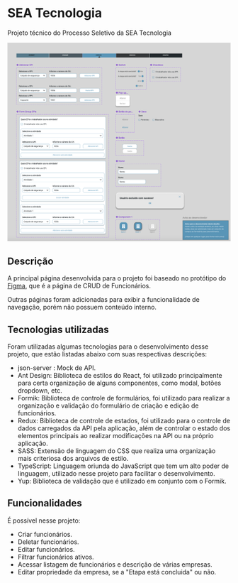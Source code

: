 # SEA Tecnologia

Projeto técnico do Processo Seletivo da SEA Tecnologia

![](./images/main.png)

## Descrição

A principal página desenvolvida para o projeto foi baseado no protótipo do [Figma](https://www.figma.com/file/gGePjuPTHdH7pISofjrzxB/Desafio-React?type=design&node-id=8-8&t=FX1K5qxoaUjWtxu8-0), que é a página de CRUD de Funcionários.

Outras páginas foram adicionadas para exibir a funcionalidade de navegação, porém não possuem conteúdo interno.

## Tecnologias utilizadas

Foram utilizadas algumas tecnologias para o desenvolvimento desse projeto, que estão listadas abaixo com suas respectivas descrições:

- json-server : Mock de API.
- Ant Design: Biblioteca de estilos do React, foi utilizado principalmente para certa organização de alguns componentes, como modal, botões dropdown, etc.
- Formik: Biblioteca de controle de formulários, foi utilizado para realizar a organização e validação do formulário de criação e edição de funcionários.
- Redux: Biblioteca de controle de estados, foi utilizado para o controle de dados carregados da API pela aplicação, além de controlar o estado dos elementos principais ao realizar modificações na API ou na próprio aplicação.
- SASS: Extensão de linguagem do CSS que realiza uma organização mais criteriosa dos arquivos de estilo.
- TypeScript: Linguagem oriunda do JavaScript que tem um alto poder de linguagem, utilizado nesse projeto para facilitar o desenvolvimento.
- Yup: Biblioteca de validação que é utilizado em conjunto com o Formik.

## Funcionalidades

É possível nesse projeto: 

- Criar funcionários.
- Deletar funcionários.
- Editar funcionários.
- Filtrar funcionários ativos.
- Acessar listagem de funcionários e descrição de várias empresas.
- Editar propriedade da empresa, se a "Etapa está concluida" ou não.

